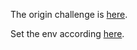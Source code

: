 The origin challenge is [here](https://github.com/osirislab/CSAW-CTF-2018-Finals/tree/master/pwn/ES1337).

Set the env according [here](./README.txt).
